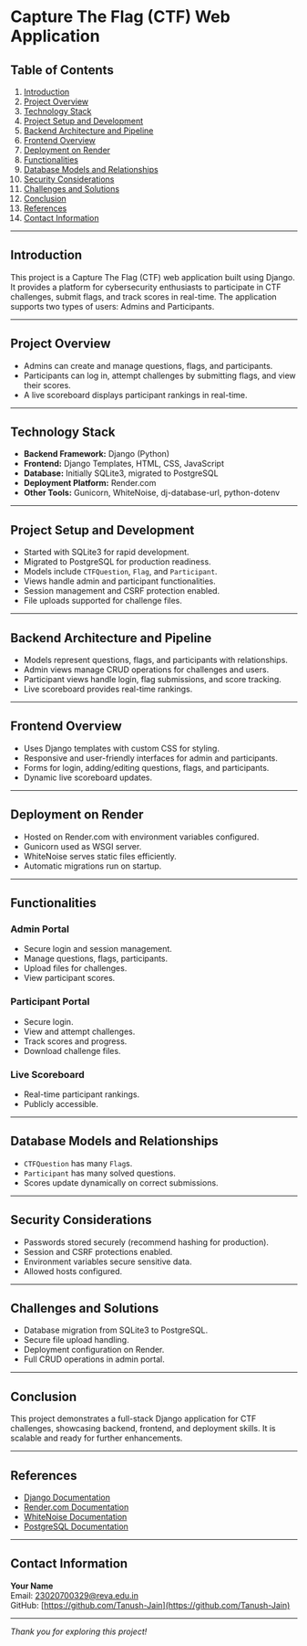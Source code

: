 # Capture The Flag (CTF) Web Application

## Table of Contents

1. [Introduction](#introduction)  
2. [Project Overview](#project-overview)  
3. [Technology Stack](#technology-stack)  
4. [Project Setup and Development](#project-setup-and-development)  
5. [Backend Architecture and Pipeline](#backend-architecture-and-pipeline)  
6. [Frontend Overview](#frontend-overview)  
7. [Deployment on Render](#deployment-on-render)  
8. [Functionalities](#functionalities)  
9. [Database Models and Relationships](#database-models-and-relationships)  
10. [Security Considerations](#security-considerations)  
11. [Challenges and Solutions](#challenges-and-solutions)  
12. [Conclusion](#conclusion)  
13. [References](#references)  
14. [Contact Information](#contact-information)  

---

## Introduction

This project is a Capture The Flag (CTF) web application built using Django. It provides a platform for cybersecurity enthusiasts to participate in CTF challenges, submit flags, and track scores in real-time. The application supports two types of users: Admins and Participants.

---

## Project Overview

- Admins can create and manage questions, flags, and participants.
- Participants can log in, attempt challenges by submitting flags, and view their scores.
- A live scoreboard displays participant rankings in real-time.

---

## Technology Stack

- **Backend Framework:** Django (Python)  
- **Frontend:** Django Templates, HTML, CSS, JavaScript  
- **Database:** Initially SQLite3, migrated to PostgreSQL  
- **Deployment Platform:** Render.com  
- **Other Tools:** Gunicorn, WhiteNoise, dj-database-url, python-dotenv

---

## Project Setup and Development

- Started with SQLite3 for rapid development.
- Migrated to PostgreSQL for production readiness.
- Models include `CTFQuestion`, `Flag`, and `Participant`.
- Views handle admin and participant functionalities.
- Session management and CSRF protection enabled.
- File uploads supported for challenge files.

---

## Backend Architecture and Pipeline

- Models represent questions, flags, and participants with relationships.
- Admin views manage CRUD operations for challenges and users.
- Participant views handle login, flag submissions, and score tracking.
- Live scoreboard provides real-time rankings.

---

## Frontend Overview

- Uses Django templates with custom CSS for styling.
- Responsive and user-friendly interfaces for admin and participants.
- Forms for login, adding/editing questions, flags, and participants.
- Dynamic live scoreboard updates.

---

## Deployment on Render

- Hosted on Render.com with environment variables configured.
- Gunicorn used as WSGI server.
- WhiteNoise serves static files efficiently.
- Automatic migrations run on startup.

---

## Functionalities

### Admin Portal

- Secure login and session management.
- Manage questions, flags, participants.
- Upload files for challenges.
- View participant scores.

### Participant Portal

- Secure login.
- View and attempt challenges.
- Track scores and progress.
- Download challenge files.

### Live Scoreboard

- Real-time participant rankings.
- Publicly accessible.

---

## Database Models and Relationships

- `CTFQuestion` has many `Flag`s.
- `Participant` has many solved questions.
- Scores update dynamically on correct submissions.

---

## Security Considerations

- Passwords stored securely (recommend hashing for production).
- Session and CSRF protections enabled.
- Environment variables secure sensitive data.
- Allowed hosts configured.

---

## Challenges and Solutions

- Database migration from SQLite3 to PostgreSQL.
- Secure file upload handling.
- Deployment configuration on Render.
- Full CRUD operations in admin portal.

---

## Conclusion

This project demonstrates a full-stack Django application for CTF challenges, showcasing backend, frontend, and deployment skills. It is scalable and ready for further enhancements.

---

## References

- [Django Documentation](https://docs.djangoproject.com/)  
- [Render.com Documentation](https://render.com/docs)  
- [WhiteNoise Documentation](http://whitenoise.evans.io/en/stable/)  
- [PostgreSQL Documentation](https://www.postgresql.org/docs/)

---

## Contact Information

**Your Name**  
Email: 23020700329@reva.edu.in  
GitHub: [https://github.com/Tanush-Jain](https://github.com/Tanush-Jain)

---

*Thank you for exploring this project!*
